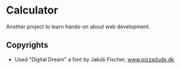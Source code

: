 # Calculator

Another project to learn hands-on about web development.

## Copyrights

* Used "Digital Dream" a font by Jakob Fischer, www.pizzadude.dk
